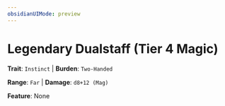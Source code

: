 ```yaml
---
obsidianUIMode: preview
---
```

# Legendary Dualstaff (Tier 4 Magic)

**Trait**: `Instinct` | **Burden**: `Two-Handed`

**Range**: `Far` | **Damage**: `d8+12 (Mag)`

**Feature**: None